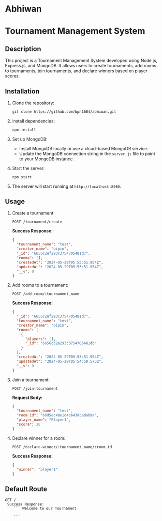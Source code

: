 # Abhiwan
# Tournament Management System

## Description
This project is a Tournament Management System developed using Node.js, Express.js, and MongoDB. It allows users to create tournaments, add rooms to tournaments, join tournaments, and declare winners based on player scores.

## Installation
1. Clone the repository: 
    ```bash
    git clone https://github.com/bpn1604/abhiwan.git
    ```

2. Install dependencies:
    ```bash
    npm install 
    ```

3. Set up MongoDB:
    - Install MongoDB locally or use a cloud-based MongoDB service.
    - Update the MongoDB connection string in the `server.js` file to point to your MongoDB instance.

4. Start the server:
    ```bash
    npm start
    ```

5. The server will start running at `http://localhost:8080`.

## Usage
1. Create a tournament:

    ```http
    POST /tournament/create
    ```

    **Success Response:**
    ```json
    {
      "tournament_name": "test",
      "creator_name": "bipin",
      "_id": "6656c2ef293c3754705481d7",
      "rooms": [],
      "createdAt": "2024-05-29T05:53:51.954Z",
      "updatedAt": "2024-05-29T05:53:51.954Z",
      "__v": 0
    }
    ```

2. Add rooms to a tournament:
    ```http
    POST /add-room/:tournament_name
    ```

    **Success Response:**
    ```json
    {
      "_id": "6656c2ef293c3754705481d7",
      "tournament_name": "test",
      "creator_name": "bipin",
      "rooms": [
        {
          "players": [],
          "_id": "6656c32a293c3754705481db"
        }
      ],
      "createdAt": "2024-05-29T05:53:51.954Z",
      "updatedAt": "2024-05-29T05:54:50.573Z",
      "__v": 0
    }
    ```

3. Join a tournament:
    ```http
    POST /join-tournament
    ```
    
    **Request Body:**
    ```json
    {
      "tournament_name": "test",
      "room_id": "60d5ec48e1d4c643dcadab9a",
      "player_name": "Player1",
      "score": 10
    }
    ```

4. Declare winner for a room:
    ```http
    POST /declare-winner/:tournament_name/:room_id
    ```

    **Success Response:**
    ```json
    { 
      "winner": "player1"
    }
    ```

## Default Route
```http
GET /
 Success Response:
    ``` Welcome to our Tournament
    
    ```
